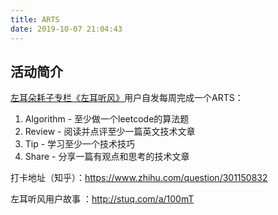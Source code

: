 ```yaml
---
title: ARTS
date: 2019-10-07 21:04:43
---
```


## 活动简介
[左耳朵耗子专栏《左耳听风》](https://time.geekbang.org/column/intro/48)用户自发每周完成一个ARTS：

1. Algorithm - 至少做一个leetcode的算法题
2. Review - 阅读并点评至少一篇英文技术文章
3. Tip - 学习至少一个技术技巧
4. Share - 分享一篇有观点和思考的技术文章

打卡地址（知乎）：https://www.zhihu.com/question/301150832

左耳听风用户故事 ：http://stuq.com/a/100mT
